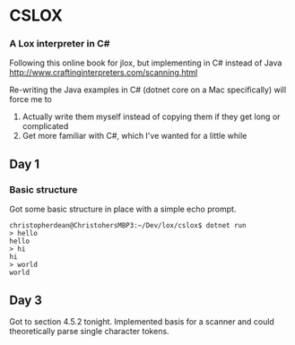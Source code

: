 # CSLOX
### A Lox interpreter in C#
Following this online book for jlox, but implementing in C# instead of Java
http://www.craftinginterpreters.com/scanning.html

Re-writing the Java examples in C# (dotnet core on a Mac specifically) will force me to 
1. Actually write them myself instead of copying them if they get long or complicated
1. Get more familiar with C#, which I've wanted for a little while

## Day 1
### Basic structure
Got some basic structure in place with a simple echo prompt.
```
christopherdean@ChristohersMBP3:~/Dev/lox/cslox$ dotnet run
> hello
hello
> hi
hi
> world
world
```

## Day 3
Got to section 4.5.2 tonight. Implemented basis for a scanner and could theoretically parse single character tokens.